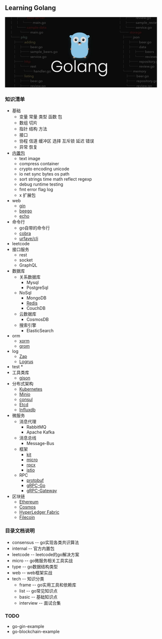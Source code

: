 ## Learning Golang
![image](./pic/golang.jpg)

### 知识清单        
* 基础
  * 变量 常量 类型 函数 包
  * 数组 切片
  * 指针 结构 方法
  * 接口
  * 协程 信道 缓冲区 选择 互斥锁 延迟 错误
  * 异常 恢复
* [内置包](https://studygolang.com/pkgdoc)
  * text image
  * compress container
  * crypto encoding unicode
  * io net sync bytes os path
  * sort strings time math reflect regexp
  * debug runtime testing
  * fmt error flag log
  * x 扩展包
* web
  * [gin](https://github.com/gin-gonic/gin)
  * [beego](https://github.com/astaxie/beego)
  * [echo](https://github.com/labstack/echo)
* 命令行
  * go自带的命令行 
  * [cobra](https://github.com/spf13/cobra)
  * [urfave/cli](https://github.com/urfave/cli)
* leetcode
* 接口服务
  * rest
  * socket
  * GraphQL
* 数据库
  * 关系数据库
    * Mysql
    * PostgreSql
  * NoSql
    * MongoDB
    * [Redis](https://github.com/gomodule/redigo)
    * CouchDB
  * 云数据库
    * CosmosDB
  * 搜索引擎
    * ElasticSearch
* orm
  * [xorm](https://github.com/go-xorm/xorm)
  * [grom](https://github.com/jinzhu/gorm)
* log
  * [Zap](https://github.com/uber-go/zap)
  * [Logrus](https://github.com/sirupsen/logrus)
* test
  * 
* 工具类库
  * [gjson](https://github.com/tidwall/gjson)
* 分布式架构
  * [Kubernetes](https://github.com/kubernetes/kubernetes)
  * [Minio](https://github.com/minio/minio)
  * [consul](https://www.consul.io)
  * [Etcd](https://github.com/etcd-io/etcd)
  * [Influxdb](https://github.com/influxdata/influxdb)
* 微服务
  * 消息代理
    * RabbitMQ
    * Apache Kafka
  * 消息总线
    * Message-Bus
  * 框架
    * [kit](https://github.com/go-kit/kit)
    * [micro](https://github.com/zyedidia/micro)
    * [rpcx](https://github.com/smallnest/rpcx)
    * [istio](https://github.com/istio/istio)
  * RPC
    * [protobuf](https://github.com/golang/protobuf)
    * [gRPC-Go](https://github.com/grpc/grpc-go)
    * [gRPC-Gateway](https://github.com/grpc-ecosystem/grpc-gateway)
* 区块链
  * [Ethereum](https://github.com/ethereum/go-ethereum)
  * [Cosmos](https://github.com/cosmos/cosmos-sdk)
  * [HyperLedger Fabric](https://github.com/hyperledger/fabric)
  * [Filecoin](https://github.com/filecoin-project/go-filecoin)

### 目录文档说明
* consensus -- go实现各类共识算法
* internal -- 官方内置包
* leetcode -- leetcode的go解决方案
* micro -- go微服务相关工具实战
* type -- go数据结构类型
* web -- web框架实战
* tech -- 知识分类
  * frame -- go实用工具和依赖库
  * list -- go常见知识点
  * basic -- 基础知识点
  * interview -- 面试合集

### TODO
* go-gin-example
* go-blockchain-example

